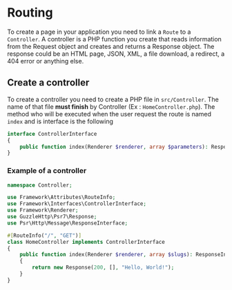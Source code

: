 # Routing

To create a page in your application you need to link a `Route` to a `Controller`. A controller is a PHP function you create that reads information from the Request object and creates and returns a Response object. The response could be an HTML page, JSON, XML, a file download, a redirect, a 404 error or anything else.

## Create a controller

To create a controller you need to create a PHP file in `src/Controller`. The name of that file **must finish** by Controller (Ex : `HomeController.php`). The method who will be executed when the user request the route is named `index` and is interface is the following

```php
interface ControllerInterface
{
    public function index(Renderer $renderer, array $parameters): ResponseInterface;
}
```

### Example of a controller

```php
namespace Controller;

use Framework\Attributes\RouteInfo;
use Framework\Interfaces\ControllerInterface;
use Framework\Renderer;
use GuzzleHttp\Psr7\Response;
use Psr\Http\Message\ResponseInterface;

#[RouteInfo("/", "GET")]
class HomeController implements ControllerInterface
{
    public function index(Renderer $renderer, array $slugs): ResponseInterface
    {
        return new Response(200, [], "Hello, World!");
    }
}
```

